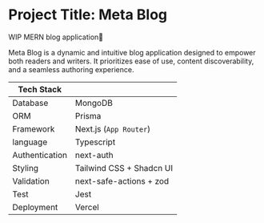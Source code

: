 # Project Title: Meta Blog

WIP MERN blog application🫡

Meta Blog is a dynamic and intuitive blog application designed to empower both readers and writers. It prioritizes ease of use, content discoverability, and a seamless authoring experience.

| Tech Stack     |                          |
| -------------- | ------------------------ |
| Database       | MongoDB                  |
| ORM            | Prisma                   |
| Framework      | Next.js (`App Router`)   |
| language       | Typescript               |
| Authentication | next-auth                |
| Styling        | Tailwind CSS + Shadcn UI |
| Validation     | next-safe-actions + zod  |
| Test           | Jest                     |
| Deployment     | Vercel                   |
